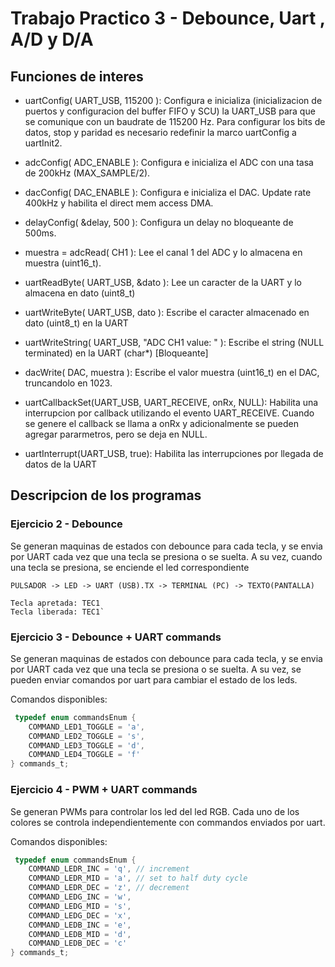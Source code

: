 # Trabajo Practico 3 - Debounce, Uart , A/D y D/A

## Funciones de interes

- uartConfig( UART_USB, 115200 ): Configura e inicializa (inicializacion de puertos y configuracion del buffer FIFO y SCU) la UART_USB para que se comunique con un baudrate de 115200 Hz. Para configurar los bits de datos, stop y paridad es necesario redefinir la marco uartConfig a uartInit2.

- adcConfig( ADC_ENABLE ): Configura e inicializa el ADC con una tasa de 200kHz (MAX_SAMPLE/2).

- dacConfig( DAC_ENABLE ): Configura e inicializa el DAC. Update rate 400kHz y habilita el direct mem access DMA.

- delayConfig( &delay, 500 ): Configura un delay no bloqueante de 500ms.

- muestra = adcRead( CH1 ): Lee el canal 1 del ADC y lo almacena en muestra (uint16_t).

- uartReadByte( UART_USB, &dato ): Lee un caracter de la UART y lo almacena en dato (uint8_t)

- uartWriteByte( UART_USB, dato ): Escribe el caracter almacenado en dato (uint8_t) en la UART

- uartWriteString( UART_USB, "ADC CH1 value: " ): Escribe el string (NULL terminated) en la UART (char*) [Bloqueante]

- dacWrite( DAC, muestra ): Escribe el valor muestra (uint16_t) en el DAC, truncandolo en 1023.

- uartCallbackSet(UART_USB, UART_RECEIVE, onRx, NULL): Habilita una interrupcion por callback utilizando el evento UART_RECEIVE. Cuando se genere el callback se llama a onRx y adicionalmente se pueden agregar pararmetros, pero se deja en NULL.

- uartInterrupt(UART_USB, true): Habilita las interrupciones por llegada de datos de la UART


## Descripcion de los programas

### Ejercicio 2 - Debounce

Se generan maquinas de estados con debounce para cada tecla, y se envia por UART cada vez que una tecla se presiona o se suelta. A su vez, cuando una tecla se presiona, se enciende el led correspondiente

`PULSADOR -> LED -> UART (USB).TX -> TERMINAL (PC) -> TEXTO(PANTALLA)`

```
Tecla apretada: TEC1
Tecla liberada: TEC1`
```

### Ejercicio 3 - Debounce + UART commands

Se generan maquinas de estados con debounce para cada tecla, y se envia por UART cada vez que una tecla se presiona o se suelta. A su vez, se pueden enviar comandos por uart para cambiar el estado de los leds.

Comandos disponibles:
```c
 typedef enum commandsEnum {
	COMMAND_LED1_TOGGLE = 'a',
	COMMAND_LED2_TOGGLE = 's',
	COMMAND_LED3_TOGGLE = 'd',
	COMMAND_LED4_TOGGLE = 'f'
} commands_t;
```

### Ejercicio 4 - PWM + UART commands

Se generan PWMs para controlar los led del led RGB. Cada uno de los colores se controla independientemente con commandos enviados por uart. 

Comandos disponibles:

```c
 typedef enum commandsEnum {
	COMMAND_LEDR_INC = 'q', // increment
	COMMAND_LEDR_MID = 'a', // set to half duty cycle
	COMMAND_LEDR_DEC = 'z', // decrement
	COMMAND_LEDG_INC = 'w',
	COMMAND_LEDG_MID = 's',
	COMMAND_LEDG_DEC = 'x',
	COMMAND_LEDB_INC = 'e',
	COMMAND_LEDB_MID = 'd',
	COMMAND_LEDB_DEC = 'c'
} commands_t;
```
